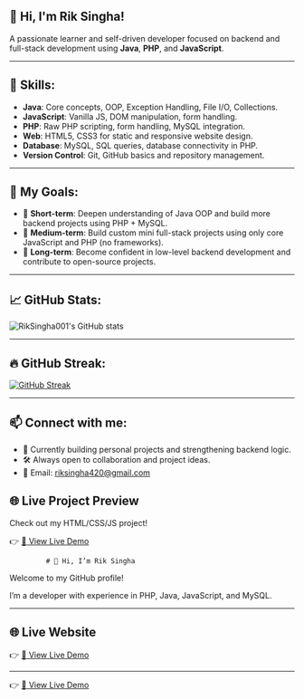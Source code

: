 ## 👋 Hi, I'm Rik Singha!

A passionate learner and self-driven developer focused on backend and full-stack development using **Java**, **PHP**, and **JavaScript**.

---

## 🧠 Skills:

- **Java**: Core concepts, OOP, Exception Handling, File I/O, Collections.
- **JavaScript**: Vanilla JS, DOM manipulation, form handling.
- **PHP**: Raw PHP scripting, form handling, MySQL integration.
- **Web**: HTML5, CSS3 for static and responsive website design.
- **Database**: MySQL, SQL queries, database connectivity in PHP.
- **Version Control**: Git, GitHub basics and repository management.

---

## 🎯 My Goals:

- 🔹 **Short-term**: Deepen understanding of Java OOP and build more backend projects using PHP + MySQL.
- 🔹 **Medium-term**: Build custom mini full-stack projects using only core JavaScript and PHP (no frameworks).
- 🔹 **Long-term**: Become confident in low-level backend development and contribute to open-source projects.

---

## 📈 GitHub Stats:

![RikSingha001's GitHub stats](https://github-readme-stats.vercel.app/api?username=RikSingha001&show_icons=true&theme=tokyonight)

---

## 🔥 GitHub Streak:

[![GitHub Streak](https://streak-stats.demolab.com/?user=RikSingha001&theme=tokyonight)](https://git.io/streak-stats)

---

## 📫 Connect with me:
- 💼 Currently building personal projects and strengthening backend logic.
- 🛠 Always open to collaboration and project ideas.
- 📧 Email: [riksingha420@gmail.com](mailto:riksingha420@gmail.com)






## 🌐 Live Project Preview

Check out my HTML/CSS/JS project!

👉 [🔗 View Live Demo](https://riksingha001.github.io/RikSingha001/)




             # 👋 Hi, I’m Rik Singha

Welcome to my GitHub profile!

I’m a developer with experience in PHP, Java, JavaScript, and MySQL.

---

## 🌐 Live Website

👉 [🔗 View Live Demo](https://riksingha001.github.io/RikSingha001/)

---


👉 [🔗 View Live Demo](https://github.com/RikSingha001/stone.pep.git)






